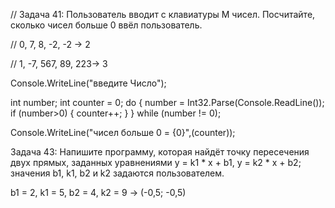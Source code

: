 // Задача 41: Пользователь вводит с клавиатуры M чисел. Посчитайте, сколько чисел больше 0 ввёл пользователь.

// 0, 7, 8, -2, -2 -> 2

// 1, -7, 567, 89, 223-> 3

Console.WriteLine("введите Число");

int number;
int counter = 0;
do 
{
    number = Int32.Parse(Console.ReadLine());
    if (number>0)
    {
        counter++;
    }
}
while (number != 0);

Console.WriteLine("чисел больше 0 = {0}",(counter));


Задача 43: Напишите программу, которая найдёт точку пересечения двух прямых, заданных уравнениями y = k1 * x + b1, y = k2 * x + b2; значения b1, k1, b2 и k2 задаются пользователем.

b1 = 2, k1 = 5, b2 = 4, k2 = 9 -> (-0,5; -0,5)


